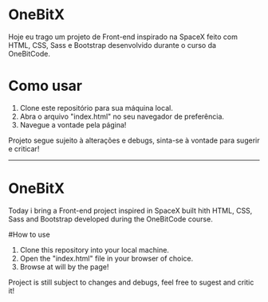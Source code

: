 # OneBitX

Hoje eu trago um projeto de Front-end inspirado na SpaceX feito com HTML, CSS, Sass e Bootstrap desenvolvido durante o curso da OneBitCode.

# Como usar
1. Clone este repositório para sua máquina local.
2. Abra o arquivo "index.html" no seu navegador de preferência.
3. Navegue a vontade pela página! 

Projeto segue sujeito à alterações e debugs, sinta-se à vontade para sugerir e criticar!

------------------

# OneBitX

Today i bring a Front-end project inspired in SpaceX built hith HTML, CSS, Sass and Bootstrap developed during the OneBitCode course.

#How to use
1. Clone this repository into your local machine.
2. Open the "index.html" file in your browser of choice.
3. Browse at will by the page!

Project is still subject to changes and debugs, feel free to sugest and critic it!
